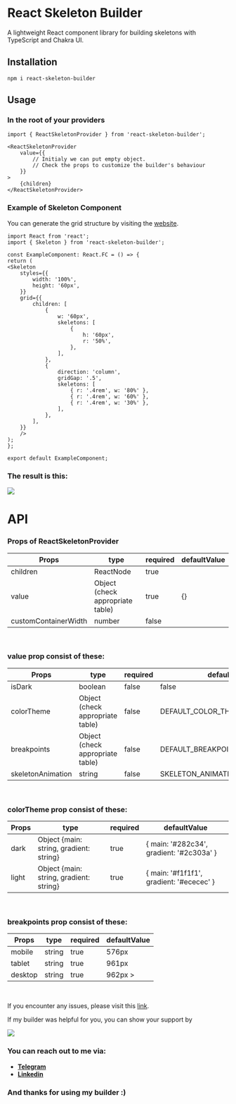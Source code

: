 # React Skeleton Builder

A lightweight React component library for building skeletons with TypeScript and Chakra UI.


## Installation
``
npm i react-skeleton-builder
``

## Usage

### In the root of your providers
```
import { ReactSkeletonProvider } from 'react-skeleton-builder';

<ReactSkeletonProvider
    value={{
        // Initialy we can put empty object.
        // Check the props to customize the builder's behaviour
    }} 
>
    {children}
</ReactSkeletonProvider>
```
### Example of Skeleton Component
You can generate the grid structure by visiting the
[website](https://skeleton-generator.vercel.app/).

````
import React from 'react';
import { Skeleton } from 'react-skeleton-builder';

const ExampleComponent: React.FC = () => {
return (
<Skeleton
    styles={{
        width: '100%',
        height: '60px',
    }}
    grid={{
        children: [
            {
                w: '60px',
                skeletons: [
                    {
                        h: '60px',
                        r: '50%',
                    },
                ],
            },
            {
                direction: 'column',
                gridGap: '.5',
                skeletons: [
                    { r: '.4rem', w: '80%' },
                    { r: '.4rem', w: '60%' },
                    { r: '.4rem', w: '30%' },
                ],
            },
        ],
    }}
    />
);
};

export default ExampleComponent;
````

### The result is this:
<img src="https://skeleton-generator.vercel.app/example-of-skeleton.png" />

# API
### Props of ReactSkeletonProvider
| Props                | type                             | required | defaultValue |
|----------------------|----------------------------------|----------|--------------|
| children             | ReactNode                        | true     |              |
| value                | Object (check appropriate table) | true     | {}           |
| customContainerWidth | number                           | false    |              |
<br />

### value prop consist of these:
| Props             | type                             | required | defaultValue                      |
|-------------------|----------------------------------|----------|-----------------------------------|
| isDark            | boolean                          | false    | false                             |
| colorTheme        | Object (check appropriate table) | false    | DEFAULT_COLOR_THEMES              |
| breakpoints       | Object (check appropriate table) | false    | DEFAULT_BREAKPOINTS               |
| skeletonAnimation | string                           | false    | SKELETON_ANIMATION_VARIANTS.SLIDE |
<br />

### colorTheme prop consist of these:
| Props | type                                    | required | defaultValue                             |
|-------|-----------------------------------------|----------|------------------------------------------|
| dark  | Object {main: string, gradient: string} | true     | { main: '#282c34', gradient: '#2c303a' } |
| light | Object {main: string, gradient: string} | true     | { main: '#f1f1f1', gradient: '#ececec' } |
<br />

### breakpoints prop consist of these:
| Props   | type   | required | defaultValue |
|---------|--------|----------|--------------|
| mobile  | string | true     | 576px        |
| tablet  | string | true     | 961px        |
| desktop | string | true     | 962px >      |

<br />

If you encounter any issues, please visit this [link](https://github.com/ASahak/skeleton-generator/issues).

If my builder was helpful for you, you can show your support by

[<img src="https://skeleton-generator.vercel.app/buy-me-a-coffee.png" />](https://buymeacoffee.com/asahak)


### You can reach out to me via:
- **[Telegram](https://t.me/A_Sahak)**
- **[Linkedin](https://www.linkedin.com/in/arthur-sahakyan-276abb158/)**

### And thanks for using my builder :)